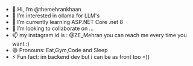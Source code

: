 - 👋 Hi, I’m @themehrankhaan
- 👀 I’m interested in ollama for LLM's 
- 🌱 I’m currently learning ASP.NET Core .net 8
- 💞️ I’m looking to collaborate on ...
- 📫 my instagram id is : @ZE_Mehran you can reach me every time you want :)
- 😄 Pronouns: Eat,Gym,Code and Sleep 
- ⚡ Fun fact: im backend dev but i can be as front too =))

<!---
themehrankhaan/themehrankhaan is a ✨ special ✨ repository because its `README.md` (this file) appears on your GitHub profile.
You can click the Preview link to take a look at your changes.
--->
